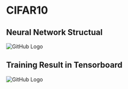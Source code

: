 # CIFAR10

## Neural Network Structual
![GitHub Logo](https://github.com/aup67333/ML/tree/master/CIFAR10/images/graphs.png)

## Training Result in Tensorboard
![GitHub Logo](https://github.com/aup67333/ML/tree/master/CIFAR10/images/Loss.jpg)
